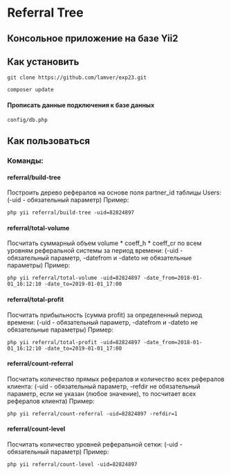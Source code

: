 # Referral Tree

## Консольное приложение на базе Yii2

## Как установить

```
git clone https://github.com/lamver/exp23.git
```

```
composer update
```

#### Прописать данные подключения к базе данных

```
config/db.php
```

## Как пользоваться 
### Команды:

#### referral/build-tree
Построить дерево рефералов на основе поля partner_id таблицы Users:
(-uid - обязательный параметр) Пример:

```
php yii referral/build-tree -uid=82824897
```


#### referral/total-volume
Посчитать суммарный объем volume * coeff_h * coeff_cr по всем уровням реферальной системы за период времени:
(-uid - обязательный параметр, -datefrom и -dateto не обязательные параметры) Пример:

```
php yii referral/total-volume -uid=82824897 -date_from=2018-01-01_16:12:10 -date_to=2019-01-01_17:00
```


#### referral/total-profit
Посчитать прибыльность (сумма profit) за определенный период времени:
(-uid - обязательный параметр, -datefrom и -dateto не обязательные параметры) Пример:

```
php yii referral/total-profit -uid=82824897 -date_from=2018-01-01_16:12:10 -date_to=2019-01-01_17:00
```


#### referral/count-referral
Посчитать количество прямых рефералов и количество всех рефералов клиента:
(-uid - обязательный параметр, -refdir не обязательный параметр, если не указан (любое значение), то посчитает всех рефералов клиента) Пример:

```
php yii referral/count-referral -uid=82824897 -refdir=1
```


#### referral/count-level
Посчитать количество уровней реферальной сетки:
(-uid - обязательный параметр) Пример:

```
php yii referral/count-level -uid=82824897
```

